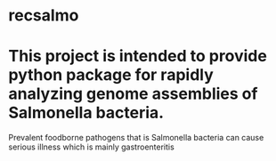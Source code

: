 # recsalmo
# This project is intended to provide python package for rapidly analyzing genome assemblies of Salmonella bacteria. 

Prevalent foodborne pathogens that is Salmonella bacteria can cause serious illness which is mainly gastroenteritis 
